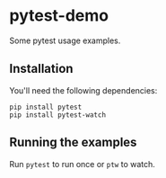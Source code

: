 # pytest-demo
Some pytest usage examples.

## Installation
You'll need the following dependencies:
```
pip install pytest
pip install pytest-watch
```

## Running the examples
Run `pytest` to run once or `ptw` to watch.